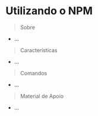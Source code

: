 # Utilizando o NPM

> Sobre
- ...
> Características
- ...
> Comandos
- ...
> Material de Apoio
- ...